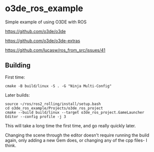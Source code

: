 # o3de_ros_example

Simple example of using O3DE with ROS

https://github.com/o3de/o3de

https://github.com/o3de/o3de-extras

https://github.com/lucasw/ros_from_src/issues/41

## Building

First time:
```
cmake -B build/linux -S . -G "Ninja Multi-Config"
```

Later builds:

```
source ~/ros/ros2_rolling/install/setup.bash
cd o3de_ros_example/Projects/o3de_ros_project
cmake --build build/linux --target o3de_ros_project.GameLauncher Editor --config profile -j 3
```

This will take a long time the first time, and go really quickly later.

Changing the scene through the editor doesn't require running the build again, only adding a new Gem does, or changing any of the cpp files- I think.
